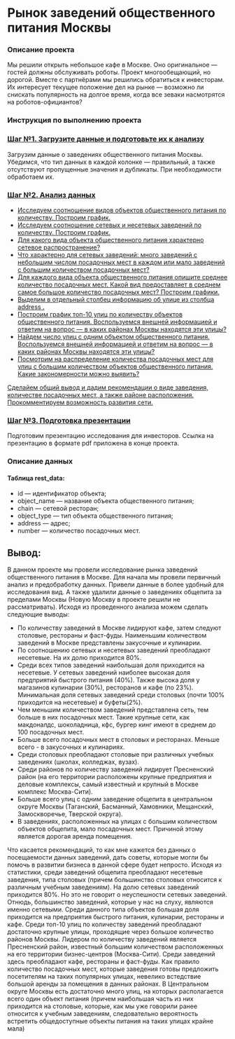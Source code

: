# Рынок заведений общественного питания Москвы

### Описание проекта
Мы решили открыть небольшое кафе в Москве. Оно оригинальное — гостей должны обслуживать роботы. Проект многообещающий, но дорогой. Вместе с партнёрами мы решились обратиться к инвесторам. Их интересует текущее положение дел на рынке — возможно ли снискать популярность на долгое время, когда все зеваки насмотрятся на роботов-официантов?


### Инструкция по выполнению проекта
### [Шаг №1. Загрузите данные и подготовьте их к анализу](#step1)
Загрузим данные о заведениях общественного питания Москвы. Убедимся, что тип данных в каждой колонке — правильный, а также отсутствуют пропущенные значения и дубликаты. При необходимости обработаем их.


### [Шаг №2. Анализ данных](#step2)
- [Исследуем соотношение видов объектов общественного питания по количеству. Построим график.](#item_1)
- [Исследуем соотношение сетевых и несетевых заведений по количеству. Построим график.](#item_2)
- [Для какого вида объекта общественного питания характерно сетевое распространение?](#item_3)
- [Что характерно для сетевых заведений: много заведений с небольшим числом посадочных мест в каждом или мало заведений с большим количеством посадочных мест?](#item_4)
- [Для каждого вида объекта общественного питания опишите среднее количество посадочных мест. Какой вид предоставляет в среднем самое большое количество посадочных мест? Построим графики.](#item_5)
- [Выделим в отдельный столбец информацию об улице из столбца address .](#item_6)
- [Построим график топ-10 улиц по количеству объектов общественного питания. Воспользуемся внешней информацией и ответим на вопрос — в каких районах Москвы находятся эти улицы?](#item_7)
- [Найдем число улиц с одним объектом общественного питания. Воспользуемся внешней информацией и ответим на вопрос — в каких районах Москвы находятся эти улицы?](#item_8)
- [Посмотрим на распределение количества посадочных мест для улиц с большим количеством объектов общественного питания. Какие закономерности можно выявить?](#item_9)

[Сделайем общий вывод и дадим рекомендации о виде заведения, количестве посадочных мест, а также районе расположения. Прокомментируем возможность развития сети.](#step_10)


### [Шаг №3. Подготовка презентации](#step3)
Подготовим презентацию исследования для инвесторов. Ссылка на презентацию в формате pdf приложена в конце проекта.

### Описание данных
#### Таблица rest_data:

- id — идентификатор объекта;
- object_name — название объекта общественного питания;
- chain — сетевой ресторан;
- object_type — тип объекта общественного питания;
- address — адрес;
- number — количество посадочных мест.

## Вывод:

В данном проекте мы провели исследование рынка заведений общественного питания в Москве. Для начала мы провели первичный анализ и предобработку данных. Привели данные в более удобный для исследования вид. А также удалили данные о заведениях общепита за пределами Москвы (Новую Москву в проекте решили не рассматривать). Исходя из проведенного анализа можем сделать следующие выводы:

- По количеству заведений в Москве лидируют кафе, затем следуют столовые, рестораны и фаст-фуды. Наименьшим количеством заведений в Москве представлены закусочные и кулинарии.
- По соотношению сетевых и несетевых заведений преобладают несетевые. На их долю приходится 80%.
- Среди всех типов заведений наибольшая доля приходится на несетевые. У сетевых заведений наиболее высокая доля предприятий быстрого питания (40%). Также высока доля у магазинов кулинарии (30%), ресторанов и кафе (по 23%). Минимальная доля сетевых заведений среди столовых (почти 100% приходится на несетевые) и буфеты(2%).
- Чем меньшим количеством заведений представлена сеть, тем больше в них посадочных мест. Такие крупные сети, как макдоналдс, шоколадница, кфс, бургер кинг имеют в среднем до 100 посадочных мест.
- Больше всего посадочных мест в столовых и ресторанах. Меньше всего - в закусочных и кулинариях.
- Среди столовых преобладают столовые при различных учебных заведениях (школах, колледжах, вузах).
- Cреди районов по количеству заведений лидирует Пресненский район (на его территории расположены крупные предприятия и деловые комплексы, самый известный и крупный в Москве комплекс Москва-Сити).
- Больше всего улиц с одним заведение общепита в центральном округе Москвы (Таганский, Басманный, Хамовники, Мещанский, Замоскворечье, Тверской округа).
- В заведениях, расположенных на улицах с большим количеством объектов общепита, мало посадочных мест. Причиной этому является дорогая аренда помещения.

Что касается рекомендаций, то как мне кажется без данных о посещаемости данных заведений, дать советы, которые могли бы помочь в развитии бизнеса в данной сфере будет непросто. Исходя из статистики, среди заведений общепита преобладают несетевые заведения, типа столовых (причем большинство столовых относится к различным учебным заведениям). На долю сетевых заведений приходится 80%. Но это не говорит о неуспешности сетевых заведений. Отнюдь, большинство заведений, которые у нас на слуху, являются именно сетевыми. Среди данного типа объектов большая доля приходится на предприятия быстрого питания, кулинарии, рестораны и кафе. Среди топ-10 улиц по количеству заведений преобладают достаточно крупные улицы, проходящие через большое количество районов Москвы. Лидером по количеству заведений является Пресненский район, известный большим количеством расположенных на его территории бизнес-центров (Москва-Сити). Среди заведений здесь преобладают кафе, рестораны и фаст-фуды. Как правило количество посадочных мест, которые заведения готовы предложить посетителям на таких популярных улицах, невелико встедствие большой аренды за помещения в данных районах. В Центральном округе Москвы есть достаточно много улиц, на которых располагается всего один объект питания (причем наибольшая часть из них приходится на столовые, которые, как мы уже говорили ранее относится к учебным заведениям, следовательно вероятность встретить общедоступные объекты питания на таких улицах крайне мала)

